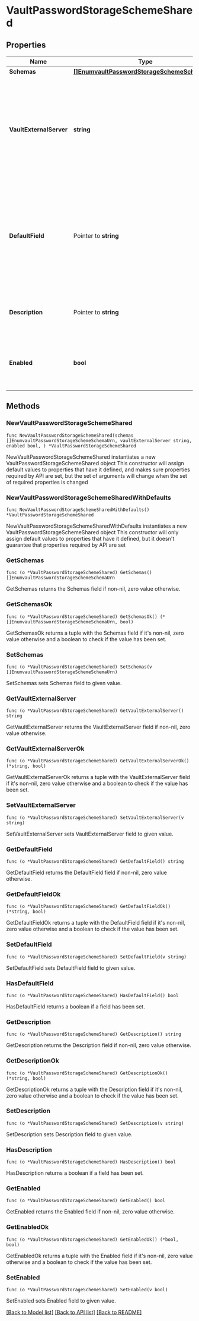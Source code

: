 # VaultPasswordStorageSchemeShared

## Properties

Name | Type | Description | Notes
------------ | ------------- | ------------- | -------------
**Schemas** | [**[]EnumvaultPasswordStorageSchemeSchemaUrn**](EnumvaultPasswordStorageSchemeSchemaUrn.md) |  | 
**VaultExternalServer** | **string** | An external server definition with information needed to connect and authenticate to the Vault instance containing the passphrase. | 
**DefaultField** | Pointer to **string** | The default name of the field in JSON objects contained in the AWS Secrets Manager service that contains the password for the target user. | [optional] 
**Description** | Pointer to **string** | A description for this Password Storage Scheme | [optional] 
**Enabled** | **bool** | Indicates whether the Password Storage Scheme is enabled for use. | 

## Methods

### NewVaultPasswordStorageSchemeShared

`func NewVaultPasswordStorageSchemeShared(schemas []EnumvaultPasswordStorageSchemeSchemaUrn, vaultExternalServer string, enabled bool, ) *VaultPasswordStorageSchemeShared`

NewVaultPasswordStorageSchemeShared instantiates a new VaultPasswordStorageSchemeShared object
This constructor will assign default values to properties that have it defined,
and makes sure properties required by API are set, but the set of arguments
will change when the set of required properties is changed

### NewVaultPasswordStorageSchemeSharedWithDefaults

`func NewVaultPasswordStorageSchemeSharedWithDefaults() *VaultPasswordStorageSchemeShared`

NewVaultPasswordStorageSchemeSharedWithDefaults instantiates a new VaultPasswordStorageSchemeShared object
This constructor will only assign default values to properties that have it defined,
but it doesn't guarantee that properties required by API are set

### GetSchemas

`func (o *VaultPasswordStorageSchemeShared) GetSchemas() []EnumvaultPasswordStorageSchemeSchemaUrn`

GetSchemas returns the Schemas field if non-nil, zero value otherwise.

### GetSchemasOk

`func (o *VaultPasswordStorageSchemeShared) GetSchemasOk() (*[]EnumvaultPasswordStorageSchemeSchemaUrn, bool)`

GetSchemasOk returns a tuple with the Schemas field if it's non-nil, zero value otherwise
and a boolean to check if the value has been set.

### SetSchemas

`func (o *VaultPasswordStorageSchemeShared) SetSchemas(v []EnumvaultPasswordStorageSchemeSchemaUrn)`

SetSchemas sets Schemas field to given value.


### GetVaultExternalServer

`func (o *VaultPasswordStorageSchemeShared) GetVaultExternalServer() string`

GetVaultExternalServer returns the VaultExternalServer field if non-nil, zero value otherwise.

### GetVaultExternalServerOk

`func (o *VaultPasswordStorageSchemeShared) GetVaultExternalServerOk() (*string, bool)`

GetVaultExternalServerOk returns a tuple with the VaultExternalServer field if it's non-nil, zero value otherwise
and a boolean to check if the value has been set.

### SetVaultExternalServer

`func (o *VaultPasswordStorageSchemeShared) SetVaultExternalServer(v string)`

SetVaultExternalServer sets VaultExternalServer field to given value.


### GetDefaultField

`func (o *VaultPasswordStorageSchemeShared) GetDefaultField() string`

GetDefaultField returns the DefaultField field if non-nil, zero value otherwise.

### GetDefaultFieldOk

`func (o *VaultPasswordStorageSchemeShared) GetDefaultFieldOk() (*string, bool)`

GetDefaultFieldOk returns a tuple with the DefaultField field if it's non-nil, zero value otherwise
and a boolean to check if the value has been set.

### SetDefaultField

`func (o *VaultPasswordStorageSchemeShared) SetDefaultField(v string)`

SetDefaultField sets DefaultField field to given value.

### HasDefaultField

`func (o *VaultPasswordStorageSchemeShared) HasDefaultField() bool`

HasDefaultField returns a boolean if a field has been set.

### GetDescription

`func (o *VaultPasswordStorageSchemeShared) GetDescription() string`

GetDescription returns the Description field if non-nil, zero value otherwise.

### GetDescriptionOk

`func (o *VaultPasswordStorageSchemeShared) GetDescriptionOk() (*string, bool)`

GetDescriptionOk returns a tuple with the Description field if it's non-nil, zero value otherwise
and a boolean to check if the value has been set.

### SetDescription

`func (o *VaultPasswordStorageSchemeShared) SetDescription(v string)`

SetDescription sets Description field to given value.

### HasDescription

`func (o *VaultPasswordStorageSchemeShared) HasDescription() bool`

HasDescription returns a boolean if a field has been set.

### GetEnabled

`func (o *VaultPasswordStorageSchemeShared) GetEnabled() bool`

GetEnabled returns the Enabled field if non-nil, zero value otherwise.

### GetEnabledOk

`func (o *VaultPasswordStorageSchemeShared) GetEnabledOk() (*bool, bool)`

GetEnabledOk returns a tuple with the Enabled field if it's non-nil, zero value otherwise
and a boolean to check if the value has been set.

### SetEnabled

`func (o *VaultPasswordStorageSchemeShared) SetEnabled(v bool)`

SetEnabled sets Enabled field to given value.



[[Back to Model list]](../README.md#documentation-for-models) [[Back to API list]](../README.md#documentation-for-api-endpoints) [[Back to README]](../README.md)


